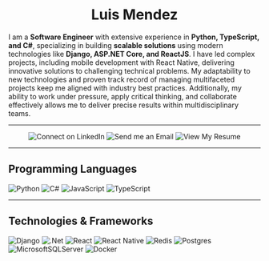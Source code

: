 <div align="center"><h1>Luis Mendez</h1></div>

I am a **Software Engineer** with extensive experience in **Python, TypeScript, and C#**, specializing in building **scalable solutions** using modern technologies like **Django, ASP.NET Core, and ReactJS**. I have led complex projects, including mobile development with React Native, delivering innovative solutions to challenging technical problems. My adaptability to new technologies and proven track record of managing multifaceted projects keep me aligned with industry best practices. Additionally, my ability to work under pressure, apply critical thinking, and collaborate effectively allows me to deliver precise results within multidisciplinary teams.

---

<div align="center">
  <a href="https://www.linkedin.com/in/luismendez-dev/" target="_blank" style="text-decoration: none;">
    <img src="https://img.shields.io/badge/Connect%20on%20LinkedIn-%230077B5.svg?style=for-the-badge&logo=linkedin&logoColor=white" alt="Connect on LinkedIn" />
  </a>
  <a href="mailto:luis@luismendezdev.com" style="text-decoration: none;">
    <img src="https://img.shields.io/badge/Send%20me%20an%20Email-D14836?style=for-the-badge&logo=gmail&logoColor=white" alt="Send me an Email" />
  </a>
  <a href="https://www.luismendezdev.com/luis-mendez-resume.pdf" target="_blank" style="text-decoration: none;">
    <img src="https://img.shields.io/badge/View%20My%20Resume-28A745?style=for-the-badge&logo=file-pdf&logoColor=white" alt="View My Resume" />
  </a>
</div>

---

## Programming Languages

![Python](https://img.shields.io/badge/python-3670A0?style=for-the-badge&logo=python&logoColor=ffdd54)
![C#](https://img.shields.io/badge/c%23-%23239120.svg?style=for-the-badge&logo=c-sharp&logoColor=white)
![JavaScript](https://img.shields.io/badge/javascript-%23323330.svg?style=for-the-badge&logo=javascript&logoColor=%23F7DF1E)
![TypeScript](https://img.shields.io/badge/typescript-%23007ACC.svg?style=for-the-badge&logo=typescript&logoColor=white)

---

## Technologies & Frameworks

![Django](https://img.shields.io/badge/django-%23092E20.svg?style=for-the-badge&logo=django&logoColor=white)
![.Net](https://img.shields.io/badge/.NET-5C2D91?style=for-the-badge&logo=.net&logoColor=white)
![React](https://img.shields.io/badge/react-%2320232a.svg?style=for-the-badge&logo=react&logoColor=%2361DAFB)
![React Native](https://img.shields.io/badge/react_native-%2320232a.svg?style=for-the-badge&logo=react&logoColor=%2361DAFB)
![Redis](https://img.shields.io/badge/redis-%23DD0031.svg?style=for-the-badge&logo=redis&logoColor=white)
![Postgres](https://img.shields.io/badge/postgres-%23316192?style=for-the-badge&logo=postgresql&logoColor=white)
![MicrosoftSQLServer](https://img.shields.io/badge/Microsoft%20SQL%20Server-CC2927?style=for-the-badge&logo=microsoft%20sql%20server&logoColor=white)
![Docker](https://img.shields.io/badge/docker-%230db7ed.svg?style=for-the-badge&logo=docker&logoColor=white)
